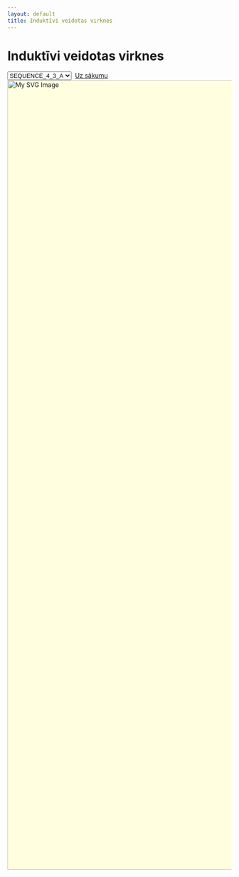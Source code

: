 ```yaml
---
layout: default
title: Induktīvi veidotas virknes
---
```

# Induktīvi veidotas virknes

<select id="selectSvg" onchange="changeImage()">
<option value="SEQUENCE_4_3_A.svg;576;576">SEQUENCE_4_3_A</option>
<option value="SEQUENCE_4_3_B.svg;936;936">SEQUENCE_4_3_B</option>
<option value="SEQUENCE_4_1_A.svg;936;936">SEQUENCE_4_1_A</option>
<option value="SEQUENCE_8_7_A.svg;1152;576">SEQUENCE_8_7_A</option>
<option value="SEQUENCE_8_7_B.svg;1152;1584">SEQUENCE_8_7_B</option>
<option value="SEQUENCE_8_7_C.svg;1152;1584">SEQUENCE_8_7_C</option>
<option value="SEQUENCE_8_7_D.svg;1440;1584">SEQUENCE_8_7_D</option>
<option value="SEQUENCE_8_5_A.svg;1008;576">SEQUENCE_8_5_A</option>
<option value="SEQUENCE_8_5_B.svg;1584;2160">SEQUENCE_8_5_B</option>
<option value="SEQUENCE_8_3_A.svg;1296;1152">SEQUENCE_8_3_A</option>
<option value="SEQUENCE_8_3_B.svg;1152;1152">SEQUENCE_8_3_B</option>
<option value="SEQUENCE_8_3_C.svg;1152;1296">SEQUENCE_8_3_C</option>
<option value="SEQUENCE_8_3_D.svg;1152;1296">SEQUENCE_8_3_D</option>
<option value="SEQUENCE_8_3_E.svg;1152;1296">SEQUENCE_8_3_E</option>
<option value="SEQUENCE_8_1_A.svg;1584;1296">SEQUENCE_8_1_A</option>
<option value="SEQUENCE_8_1_B.svg;1440;1728">SEQUENCE_8_1_B</option>
</select>  <a href="index.html">Uz sākumu</a>
<br/>
<img alt="My SVG Image" height="1772" id="svgImage" src="inductive_sequences/SEQUENCE_4_3_A.svg" style="border: none; background-color: #FFFFE0;" width="1076"/>
